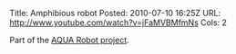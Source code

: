Title:  Amphibious robot
Posted: 2010-07-10 16:25Z
URL:    http://www.youtube.com/watch?v=jFaMVBMfmNs
Cols:   2

Part of the [AQUA Robot project](http://www.aquarobot.net:8080/AQUA).

<object width="480" height="385"><param name="movie" value="http://www.youtube-nocookie.com/v/jFaMVBMfmNs&amp;hl=en_GB&amp;fs=1"></param><param name="allowFullScreen" value="true"></param><param name="allowscriptaccess" value="always"></param><embed src="http://www.youtube-nocookie.com/v/jFaMVBMfmNs&amp;hl=en_GB&amp;fs=1" type="application/x-shockwave-flash" allowscriptaccess="always" allowfullscreen="true" width="480" height="385"></embed></object>